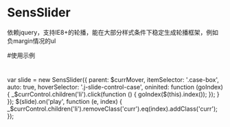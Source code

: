 # SensSlider
依赖jquery，支持IE8+的轮播，能在大部分样式条件下稳定生成轮播框架，例如负margin情况的ul

#使用示例
#
var slide = new SensSlider({
            parent: $currMover,
            itemSelector: '.case-box',
            auto: true,
            hoverSelector: '.j-slide-control-case',
            oninited: function (goIndex) {
                _$currControl.children('li').click(function () {
                    goIndex($(this).index());
                });
            }
        });
        $(slide).on('play', function (e, index) {
            _$currControl.children('li').removeClass('curr').eq(index).addClass('curr');
        });

